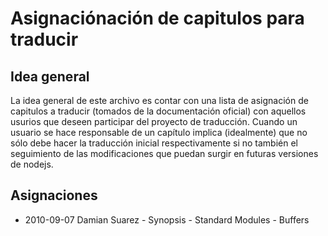 

Asignaciónación de capitulos para traducir
==========================================

## Idea general
La idea general de este archivo es contar con una lista de asignación de capitulos a traducir (tomados de la documentación oficial) con aquellos usurios que deseen participar del proyecto de traducción.
Cuando un usuario se hace responsable de un capítulo implica (idealmente) que no sólo debe hacer la traducción inicial respectivamente si no también el seguimiento de las modificaciones que puedan surgir en futuras versiones de nodejs.

## Asignaciones

* 2010-09-07	Damian Suarez 	- Synopsis
								- Standard Modules
								- Buffers
